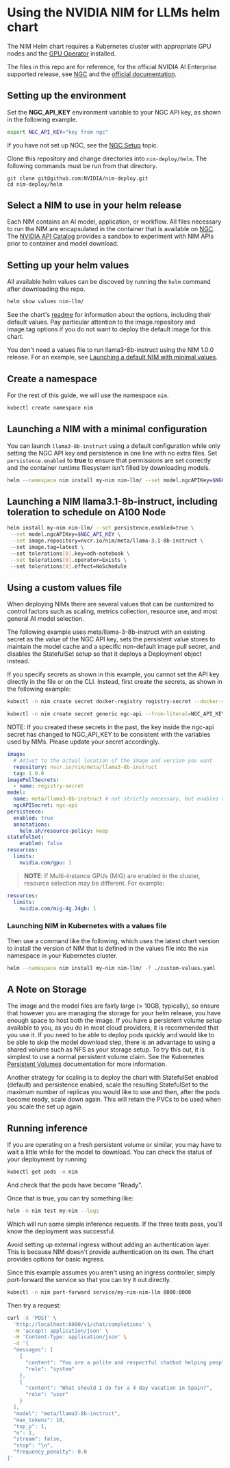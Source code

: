 # Using the NVIDIA NIM for LLMs helm chart

The NIM Helm chart requires a Kubernetes cluster with appropriate GPU nodes and the [GPU Operator](https://github.com/NVIDIA/gpu-operator) installed.

The files in this repo are for reference, for the official NVIDIA AI Enterprise supported release, see [NGC](https://catalog.ngc.nvidia.com/orgs/nim/helm-charts/nim-llm) and the [official documentation](https://docs.nvidia.com/nim/large-language-models/latest/deploy-helm.html).


## Setting up the environment

Set the **NGC_API_KEY** environment variable to your NGC API key, as shown in the following example.

```bash
export NGC_API_KEY="key from ngc"
```

If you have not set up NGC, see the [NGC Setup](https://ngc.nvidia.com/setup) topic.

Clone this repository and change directories into `nim-deploy/helm`. The following commands must be run from that directory.

```
git clone git@github.com:NVIDIA/nim-deploy.git
cd nim-deploy/helm
```

## Select a NIM to use in your helm release

Each NIM contains an AI model, application, or workflow. All files necessary to run the NIM are encapsulated in the container that is available on [NGC](https://ngc.nvidia.com/). The [NVIDIA API Catalog](https://build.nvidia.com) provides a sandbox to experiment with NIM APIs prior to container and model download.

## Setting up your helm values

All available helm values can be discoved by running the `helm` command after downloading the repo.

```bash
helm show values nim-llm/
```

See the chart's [readme](nim-llm/README.md) for information about the options, including their default values. Pay particular attention to the image.repository and image.tag options if you do not want to deploy the default image for this chart.

You don't need a values file to run llama3-8b-instruct using the NIM 1.0.0 release. For an example, see [Launching a default NIM with minimal values](#Launching-a-NIM-with-a-minimal-configuration).

## Create a namespace

For the rest of this guide, we will use the namespace `nim`.

```bash
kubectl create namespace nim
```

## Launching a NIM with a minimal configuration

You can launch `llama3-8b-instruct` using a default configuration while only setting the NGC API key and persistence in one line with no extra files. Set `persistence.enabled` to **true** to ensure that permissions are set correctly and the container runtime filesystem isn't filled by downloading models.

```bash
helm --namespace nim install my-nim nim-llm/ --set model.ngcAPIKey=$NGC_API_KEY --set persistence.enabled=true
```

## Launching a NIM llama3.1-8b-instruct, including toleration to schedule on A100 Node

```bash
helm install my-nim nim-llm/ --set persistence.enabled=true \
 --set model.ngcAPIKey=$NGC_API_KEY \
 --set image.repository=nvcr.io/nim/meta/llama-3.1-8b-instruct \ 
 --set image.tag=latest \ 
 --set tolerations[0].key=odh-notebook \
 --set tolerations[0].operator=Exists \ 
 --set tolerations[0].effect=NoSchedule
```

## Using a custom values file

When deploying NIMs there are several values that can be customized to control factors such as scaling, metrics collection, resource use, and most general AI model selection.

The following example uses meta/llama-3-8b-instruct with an existing secret as the value of the NGC API key, sets the persistent value stores to maintain the model cache and a specific non-default image pull secret, and disables the StatefulSet setup so that it deploys a Deployment object instead.

If you specify secrets as shown in this example, you cannot set the API key directly in the file or on the CLI. Instead, first create the secrets, as shown in the following example:

```bash
kubectl -n nim create secret docker-registry registry-secret --docker-server=nvcr.io --docker-username='$oauthtoken' --docker-password=$NGC_API_KEY

kubectl -n nim create secret generic ngc-api --from-literal=NGC_API_KEY=$NGC_API_KEY
```

NOTE: If you created these secrets in the past, the key inside the ngc-api secret has changed to NGC_API_KEY to be consistent with the variables used by NIMs. Please update your secret accordingly.

```yaml
image:
  # Adjust to the actual location of the image and version you want
  repository: nvcr.io/nim/meta/llama3-8b-instruct
  tag: 1.0.0
imagePullSecrets:
  - name: registry-secret
model:
  name: meta/llama3-8b-instruct # not strictly necessary, but enables running "helm test" below
  ngcAPISecret: ngc-api
persistence:
  enabled: true
  annotations:
    helm.sh/resource-policy: keep
statefulSet:
    enabled: false
resources:
  limits:
    nvidia.com/gpu: 1
```

> **NOTE**: If Multi-instance GPUs (MIG) are enabled in the cluster, resource selection may be different. For example:

```yaml
resources:
  limits:
    nvidia.com/mig-4g.24gb: 1
```

### Launching NIM in Kubernetes with a values file

Then use a command like the following, which uses the latest chart version to install the version of NIM that is defined in the values file into the `nim` namespace in your Kubernetes cluster.

```bash
helm --namespace nim install my-nim nim-llm/ -f ./custom-values.yaml
```

## A Note on Storage

The image and the model files are fairly large (> 10GB, typically), so ensure that however you are managing the storage for your helm release, you
have enough space to host both the image. If you have a persistent volume setup available to you, as you do in most cloud
providers, it is recommended that you use it. If you need to be able to deploy pods quickly and would like to be able to skip the model download step, there is an advantage to using a shared volume such as NFS as your storage setup. To try this out, it is simplest to use a normal persistent volume claim. See the Kubernetes [Persistent Volumes](https://kubernetes.io/docs/concepts/storage/persistent-volumes/) documentation for more information.

Another strategy for scaling is to deploy the chart with StatefulSet enabled (default) and persistence enabled, scale the resulting StatefulSet to the maximum number of replicas you would like to use and then, after the pods become ready, scale down again. This will retain the PVCs to be used when you scale the set up again.

## Running inference

If you are operating on a fresh persistent volume or similar, you may have to wait a little while for the model to download. You can check the status of your deployment by running

```bash
kubectl get pods -n nim
```
And check that the pods have become "Ready".

Once that is true, you can try something like:

```bash
helm -n nim test my-nim --logs
```

Which will run some simple inference requests. If the three tests pass, you'll know the deployment was successful.

Avoid setting up external ingress without adding an authentication layer. This is because NIM doesn't provide authentication on its own. The chart provides options for basic ingress.

Since this example assumes you aren't using an ingress controller, simply port-forward the service so that you can try it out directly.

```bash
kubectl -n nim port-forward service/my-nim-nim-llm 8000:8000
```

Then try a request:

```bash
curl -X 'POST' \
  'http://localhost:8000/v1/chat/completions' \
  -H 'accept: application/json' \
  -H 'Content-Type: application/json' \
  -d '{
  "messages": [
    {
      "content": "You are a polite and respectful chatbot helping people plan a vacation.",
      "role": "system"
    },
    {
      "content": "What should I do for a 4 day vacation in Spain?",
      "role": "user"
    }
  ],
  "model": "meta/llama3-8b-instruct",
  "max_tokens": 16,
  "top_p": 1,
  "n": 1,
  "stream": false,
  "stop": "\n",
  "frequency_penalty": 0.0
}'
```

